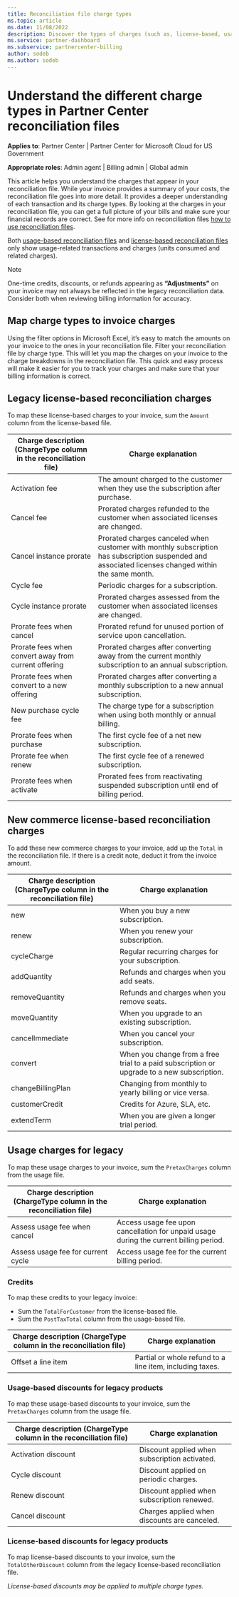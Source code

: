 ```yaml
---
title: Reconciliation file charge types
ms.topic: article
ms.date: 11/08/2022
description: Discover the types of charges (such as, license-based, usage-based, and one-time), credits, and discounts in Partner Center reconciliation files.
ms.service: partner-dashboard
ms.subservice: partnercenter-billing
author: sodeb
ms.author: sodeb
---
```


# Understand the different charge types in Partner Center reconciliation files

**Applies to**: Partner Center | Partner Center for Microsoft Cloud for US Government

**Appropriate roles**: Admin agent | Billing admin | Global admin

This article helps you understand the charges that appear in your reconciliation file. While your invoice provides a summary of your costs, the reconciliation file goes into more detail. It provides a deeper understanding of each transaction and its charge types. By looking at the charges in your reconciliation file, you can get a full picture of your bills and make sure your financial records are correct. See for more info on reconciliation files [how to use reconciliation files](use-the-reconciliation-files.md).

Both [usage-based reconciliation files](usage-based-recon-files.md) and [license-based reconciliation files](license-based-recon-files.md) only show usage-related transactions and charges (units consumed and related charges).

> [!NOTE]
> One-time credits, discounts, or refunds appearing as **“Adjustments”** on your invoice may not always be reflected in the legacy reconciliation data. Consider both when reviewing billing information for accuracy.

## Map charge types to invoice charges

Using the filter options in Microsoft Excel, it’s easy to match the amounts on your invoice to the ones in your reconciliation file. Filter your reconciliation file by charge type. This will let you map the charges on your invoice to the charge breakdowns in the reconciliation file. This quick and easy process will make it easier for you to track your charges and make sure that your billing information is correct.

## Legacy license-based reconciliation charges

To map these license-based charges to your invoice, sum the `Amount` column from the license-based file.

| Charge description (ChargeType column in the reconciliation file) | Charge explanation |
| ------------------------------------------------------------- | ------------------ |
| Activation fee | The amount charged to the customer when they use the subscription after purchase. |
| Cancel fee | Prorated charges refunded to the customer when associated licenses are changed. |
| Cancel instance prorate | Prorated charges canceled when customer with monthly subscription has subscription suspended and associated licenses changed within the same month. |
| Cycle fee | Periodic charges for a subscription. |
| Cycle instance prorate | Prorated charges assessed from the customer when associated licenses are changed. |
| Prorate fees when cancel | Prorated refund for unused portion of service upon cancellation. |
| Prorate fees when convert away from current offering | Prorated charges after converting away from the current monthly subscription to an annual subscription. |
| Prorate fees when convert to a new offering | Prorated charges after converting a monthly subscription to a new annual subscription. |
| New purchase cycle fee | The charge type for a subscription when using both monthly or annual billing. |
| Prorate fees when purchase | The first cycle fee of a net new subscription. |
| Prorate fee when renew     | The first cycle fee of a renewed subscription. |
| Prorate fees when activate | Prorated fees from reactivating suspended subscription until end of billing period. |

## New commerce license-based reconciliation charges

To add these new commerce charges to your invoice, add up the `Total` in the reconciliation file. If there is a credit note, deduct it from the invoice amount.

| Charge description (ChargeType column in the reconciliation file) | Charge explanation |
| ------------------------------------------------------------- | ------------------ |
| new | When you buy a new subscription.  |
| renew | When you renew your subscription. |
| cycleCharge | Regular recurring charges for your subscription.  |
| addQuantity | Refunds and charges when you add seats.  |
| removeQuantity | Refunds and charges when you remove seats.  |
| moveQuantity | When you upgrade to an existing subscription. |
| cancelImmediate | When you cancel your subscription. |
| convert | When you change from a free trial to a paid subscription or upgrade to a new subscription. |
| changeBillingPlan | Changing from monthly to yearly billing or vice versa.  |
| customerCredit | Credits for Azure, SLA, etc.  |
| extendTerm | When you are given a longer trial period. |

## Usage charges for legacy

To map these usage charges to your invoice, sum the `PretaxCharges` column from the usage file.

| Charge description (ChargeType column in the reconciliation file) | Charge explanation |
| ------------------------------------------------------------- | ------------------ |
| Assess usage fee when cancel | Access usage fee upon cancellation for unpaid usage during the current billing period. |
| Assess usage fee for current cycle | Access usage fee for the current billing period. |

### Credits

To map these credits to your legacy invoice:

- Sum the `TotalForCustomer` from the license-based file.
- Sum the `PostTaxTotal` column from the usage-based file.

| Charge description (ChargeType column in the reconciliation file) | Charge explanation |
| ------------------------------------------------------------- | ------------------ |
| Offset a line item | Partial or whole refund to a line item, including taxes. |

### Usage-based discounts for legacy products

To map these usage-based discounts to your invoice, sum the `PretaxCharges` column from the usage file.

| Charge description (ChargeType column in the reconciliation file) | Charge explanation |
| ------------------------------------------------------------- | ------------------ |
| Activation discount | Discount applied when subscription activated. |
| Cycle discount | Discount applied on periodic charges. |
| Renew discount | Discount applied when subscription renewed. |
| Cancel discount | Charges applied when discounts are canceled. |

### License-based discounts for legacy products

To map license-based discounts to your invoice, sum the `TotalOtherDiscount` column from the legacy license-based reconciliation file.

*License-based discounts may be applied to multiple charge types.*
